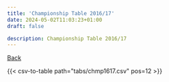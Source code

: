 ```yaml
---
title: 'Championship Table 2016/17'
date: 2024-05-02T11:03:23+01:00
draft: false

description: Championship Table 2016/17
---
```


[Back](/csv-tables/)

{{< csv-to-table path="tabs/chmp1617.csv" pos=12 >}}
